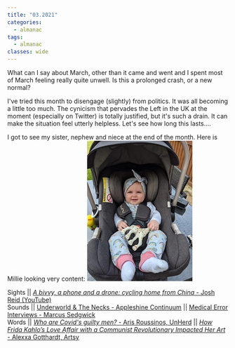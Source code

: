 ```yaml
---
title: "03.2021"
categories:
  - almanac
tags:
  - almanac
classes: wide
---
```


What can I say about March, other than it came and went and I spent most of March feeling really quite unwell. Is this a prolonged crash, or a new normal?

I've tried this month to disengage (slightly) from politics. It was all becoming a little too much. The cynicism that pervades the Left in the UK at the moment (especially on Twitter) is totally justified, but it's such a drain. It can make the situation feel utterly helpless. Let's see how long this lasts....

I got to see my sister, nephew and niece at the end of the month. Here is Millie looking very content:
![Millie](/assets/images/millie.jpg "Millie")

Sights || [_A bivvy, a phone and a drone: cycling home from China_ - Josh Reid (YouTube)](https://www.youtube.com/watch?v=Mmdxs_0yYwc)    
Sounds || [Underworld & The Necks - Appleshine Continuum](https://open.spotify.com/album/0wIOm85glyEHq9UchgXvgJ?si=ywsxMI5aRNudCi75wS1OPA) || [Medical Error Interviews - Marcus Sedgwick](https://medicalerrorinterviews.podbean.com/e/marcus-sedgewick-author-of-all-in-your-head-what-happens-when-your-doctor-doesn-t-believe-you/)  
Words || [_Who are Covid's guilty men?_ - Aris Roussinos, UnHerd](https://unherd.com/2021/01/who-are-covids-guilty-men/) || [_How Frida Kahlo’s Love Affair with a Communist Revolutionary Impacted Her Art_ -  Alexxa Gotthardt, Artsy](https://www.artsy.net/article/artsy-editorial-frida-kahlos-love-affair-communist-revolutionary-impacted-art)  
